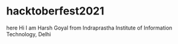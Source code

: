 # hacktoberfest2021
here
Hi I am Harsh Goyal from Indraprastha Institute of Information Technology, Delhi
